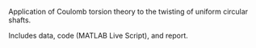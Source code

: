 Application of Coulomb torsion theory to the twisting of uniform circular shafts.

Includes data, code (MATLAB Live Script), and report.
